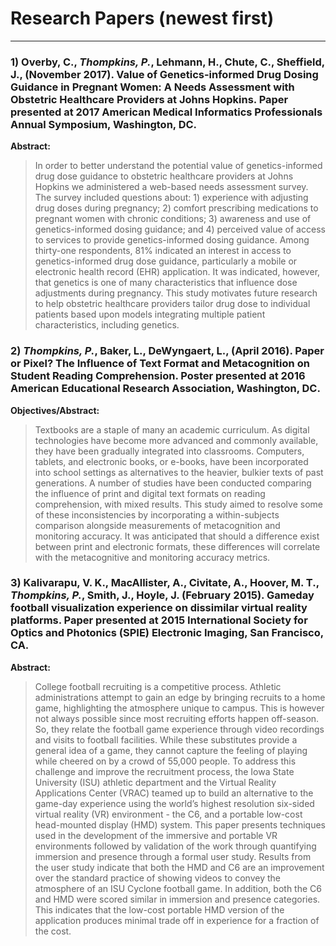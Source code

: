 # Research Papers (newest first)
--------------------
### 1) Overby, C., ***Thompkins, P.***, Lehmann, H., Chute, C., Sheffield, J., (November 2017). Value of Genetics-informed Drug Dosing Guidance in Pregnant Women: A Needs Assessment with Obstetric Healthcare Providers at Johns Hopkins. Paper presented at 2017 American Medical Informatics Professionals Annual Symposium, Washington, DC.

**Abstract:**

> In order to better understand the potential value of genetics-informed drug dose guidance to obstetric healthcare providers at Johns Hopkins we administered a web-based needs assessment survey. The survey included questions about: 1) experience with adjusting drug doses during pregnancy; 2) comfort prescribing medications to pregnant women with chronic conditions; 3) awareness and use of genetics-informed dosing guidance; and 4) perceived value of access to services to provide genetics-informed dosing guidance. Among thirty-one respondents, 81% indicated an interest in access to genetics-informed drug dose guidance, particularly a mobile or electronic health record (EHR) application. It was indicated, however, that genetics is one of many characteristics that influence dose adjustments during pregnancy. This study motivates future research to help obstetric healthcare providers tailor drug dose to individual patients based upon models integrating multiple patient characteristics, including genetics.


### 2) ***Thompkins, P.***, Baker, L., DeWyngaert, L., (April 2016). Paper or Pixel? The Influence of Text Format and Metacognition on Student Reading Comprehension. Poster presented at 2016 American Educational Research Association, Washington, DC.

**Objectives/Abstract:**

> Textbooks are a staple of many an academic curriculum. As digital technologies have become more advanced and commonly available, they have been gradually integrated into classrooms. Computers, tablets, and electronic books, or e-books, have been incorporated into school settings as alternatives to the heavier, bulkier texts of past generations. A number of studies have been conducted comparing the influence of print and digital text formats on reading comprehension, with mixed results. This study aimed to resolve some of these inconsistencies by incorporating a within-subjects comparison alongside measurements of metacognition and monitoring accuracy. It was anticipated that should a difference exist between print and electronic formats, these differences will correlate with the metacognitive and monitoring accuracy metrics.

### 3) Kalivarapu, V. K., MacAllister, A., Civitate, A., Hoover, M. T., ***Thompkins, P.***, Smith, J., Hoyle, J. (February 2015). Gameday football visualization experience on dissimilar virtual reality platforms. Paper presented at 2015 International Society for Optics and Photonics (SPIE) Electronic Imaging, San Francisco, CA.

**Abstract:**

> College football recruiting is a competitive process. Athletic administrations attempt to gain an edge by bringing recruits to a home game, highlighting the atmosphere unique to campus. This is however not always possible since most recruiting efforts happen off-season. So, they relate the football game experience through video recordings and visits to football facilities. While these substitutes provide a general idea of a game, they cannot capture the feeling of playing while cheered on by a crowd of 55,000 people. To address this challenge and improve the recruitment process, the Iowa State University (ISU) athletic department and the Virtual Reality Applications Center (VRAC) teamed up to build an alternative to the game-day experience using the world’s highest resolution six-sided virtual reality (VR) environment - the C6, and a portable low-cost head-mounted display (HMD) system. This paper presents techniques used in the development of the immersive and portable VR environments followed by validation of the work through quantifying immersion and presence through a formal user study. Results from the user study indicate that both the HMD and C6 are an improvement over the standard practice of showing videos to convey the atmosphere of an ISU Cyclone football game. In addition, both the C6 and HMD were scored similar in immersion and presence categories. This indicates that the low-cost portable HMD version of the application produces minimal trade off in experience for a fraction of the cost. 
